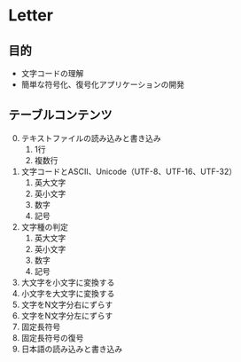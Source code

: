 # Letter

## 目的

- 文字コードの理解
- 簡単な符号化、復号化アプリケーションの開発

## テーブルコンテンツ

0. テキストファイルの読み込みと書き込み
   1. 1行
   2. 複数行
1. 文字コードとASCII、Unicode（UTF-8、UTF-16、UTF-32）
   1. 英大文字
   2. 英小文字
   3. 数字
   4. 記号
2. 文字種の判定
   1. 英大文字
   2. 英小文字
   3. 数字
   4. 記号
3. 大文字を小文字に変換する
4. 小文字を大文字に変換する
5. 文字をN文字分右にずらす
6. 文字をN文字分左にずらす
7. 固定長符号
8. 固定長符号の復号
9. 日本語の読み込みと書き込み
